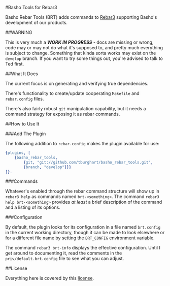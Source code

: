 #Basho Tools for Rebar3

Basho Rebar Tools (BRT) adds commands to [Rebar3][rebar3] supporting Basho's development of our products.

##WARNING

This is very much a ***WORK IN PROGRESS*** - docs are missing or wrong, code may or may not do what it's supposed to, and pretty much everything is subject to change.
Something that kinda sorta works may exist on the `develop` branch.
If you want to try some things out, you're advised to talk to Ted first.

##What It Does

The current focus is on generating and verifying true dependencies.

There's functionality to create/update cooperating `Makefile` and `rebar.config` files.

There's also fairly robust `git` manipulation capability, but it needs a command strategy for exposing it as rebar commands.

##How to Use It

###Add The Plugin

The following addition to `rebar.config` makes the plugin available for use:

```erlang
{plugins, [
    {basho_rebar_tools,
        {git, "git://github.com/tburghart/basho_rebar_tools.git",
        {branch, "develop"}}}
]}.
```

###Commands

Whatever's enabled through the rebar command structure will show up in `rebar3 help` as commands named `brt-<something>`. The command `rebar3 help brt-<something>` provides _at least_ a brief description of the command and a listing of its options.

###Configuration

By default, the plugin looks for its configuration in a file named `brt.config` in the current working directory, though it can be made to look elsewhere or for a different file name by setting the `BRT_CONFIG` environment variable.

The command `rebar3 brt-info` displays the effective configuration.
Until I get around to documenting it, read the comments in the `priv/default.brt.config` file to see what you can adjust.

##License

Everything here is covered by this [license][].


  [license]:    LICENSE
  [rebar3]:     https://www.rebar3.org
  [rebar3cfg]:  https://www.rebar3.org/docs/configuration
  [rebar3src]:  https://github.com/erlang/rebar3

